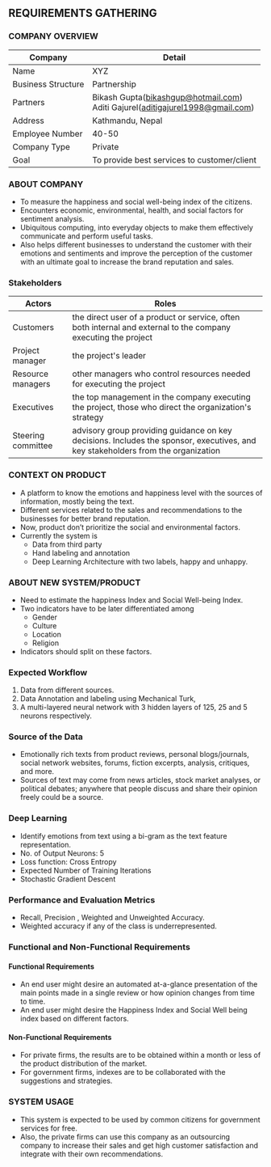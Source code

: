 ## REQUIREMENTS GATHERING
### COMPANY OVERVIEW

| Company		| Detail        |
|-----------------------|---------------|
| Name			| XYZ           |
| Business Structure 	| Partnership	|
| Partners 		| Bikash Gupta(bikashgup@hotmail.com)<br/> Aditi Gajurel(aditigajurel1998@gmail.com)|
| Address		| Kathmandu, Nepal|
| Employee Number	| 40-50		|
| Company Type		| Private |
| Goal               	|  To provide best services to customer/client |

### ABOUT COMPANY

 - To measure the happiness and social well-being index of the citizens.
 - Encounters economic, environmental, health, and social factors for sentiment analysis.
 - Ubiquitous computing, into everyday objects to make them effectively communicate and perform useful tasks.
 - Also helps different businesses to understand the customer with their emotions and sentiments and improve the      perception of the customer with an ultimate goal to increase the brand reputation and sales.


### Stakeholders

  |Actors   |           Roles                            |
  |-------------|----------------------------------------|
  |Customers    | the direct user of a product or service, often both internal and external to the company                           executing the project|
  |Project manager| the project's leader|
  |Resource managers| other managers who control resources needed for executing the project|
  |Executives| the top management in the company executing the project, those who direct the organization's                      strategy|
  |Steering committee| advisory group providing guidance on key decisions. Includes the sponsor, executives, and                  key stakeholders from the organization|

### CONTEXT ON PRODUCT

  - A platform to know the emotions and happiness level with the sources of information, mostly being the text.
  - Different services related to the sales and recommendations to the businesses for better brand reputation.
  - Now, product don’t prioritize the social and environmental factors.
  - Currently the system is
    - Data from third party
    - Hand labeling and annotation
    - Deep Learning Architecture with two labels, happy and unhappy.

### ABOUT NEW SYSTEM/PRODUCT

  - Need to estimate the happiness Index and Social Well-being Index.
  - Two indicators have to be later differentiated among
    - Gender
    - Culture
    - Location
    - Religion
  - Indicators should split on these factors.

### Expected Workflow

  1. Data  from different sources.
  2. Data Annotation and labeling using Mechanical Turk,
  3. A multi-layered neural network with 3 hidden layers of 125, 25 and 5 neurons respectively.

### Source of the Data

  - Emotionally rich texts from  product reviews, personal blogs/journals, social network websites, forums,           fiction   excerpts, analysis, critiques, and more.
  - Sources of text may come from news articles, stock market analyses, or political debates; anywhere that people     discuss and share their opinion freely could be a source.

### Deep Learning
 - Identify emotions from text using a bi-gram as the text feature representation.
 - No. of Output Neurons: 5
 - Loss function: Cross Entropy
 - Expected Number of Training Iterations
 - Stochastic Gradient Descent

### Performance and Evaluation Metrics
  - Recall, Precision , Weighted and Unweighted Accuracy.
  - Weighted accuracy if any of the class is underrepresented.

### Functional and Non-Functional Requirements

  #### Functional Requirements
   - An end user might desire an automated at-a-glance presentation of the main points made in a single review or how  opinion changes from time to time.
  - An end user might desire the Happiness Index and Social Well being index based on different factors.

  #### Non-Functional Requirements
   - For private firms, the results are to be obtained within a month or less of the product distribution of the market.
   - For government firms, indexes are to be collaborated with the suggestions and strategies.

### SYSTEM USAGE

  - This system is expected to be used by common citizens for government services for free.
  - Also, the private firms can use this company as an outsourcing company to increase their sales and get high       customer satisfaction and integrate with their own recommendations.
